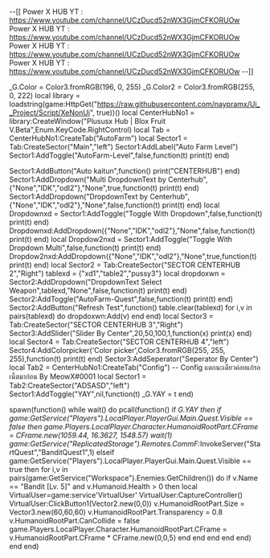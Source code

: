 --[[
Power X HUB YT : https://www.youtube.com/channel/UCzDucd52nWX3GjmCFKORUOw
Power X HUB YT : https://www.youtube.com/channel/UCzDucd52nWX3GjmCFKORUOw
Power X HUB YT : https://www.youtube.com/channel/UCzDucd52nWX3GjmCFKORUOw
Power X HUB YT : https://www.youtube.com/channel/UCzDucd52nWX3GjmCFKORUOw
--]]

_G.Color = Color3.fromRGB(196, 0, 255)
_G.Color2 = Color3.fromRGB(255, 0, 222)
local library = loadstring(game:HttpGet("https://raw.githubusercontent.com/naypramx/Ui__Project/Script/XeNonUi", true))()
local CenterHubNo1 = library:CreateWindow("Plususx Hub | Blox Fruit V.Beta",Enum.KeyCode.RightControl)
local Tab = CenterHubNo1:CreateTab("AutoFarm")
local Sector1 = Tab:CreateSector("Main","left")
Sector1:AddLabel("Auto Farm Level")
Sector1:AddToggle("AutoFarm-Level",false,function(t)
   print(t)
end)

Sector1:AddButton("Auto kaitun",function()
    print("CENTERHUB")
end)
Sector1:AddDropdown("Multi DropdownText by Centerhub",{"None","IDK","odl2"},"None",true,function(t)
    print(t)
end)
Sector1:AddDropdown("DropdownText by Centerhub",{"None","IDK","odl2"},"None",false,function(t)
    print(t)
end)
local Dropdownxd = Sector1:AddToggle("Toggle With Dropdown",false,function(t)
   print(t)
end)
Dropdownxd:AddDropdown({"None","IDK","odl2"},"None",false,function(t)
    print(t)
end)
local Dropdow2nxd = Sector1:AddToggle("Toggle With Dropdown Multi",false,function(t)
   print(t)
end)
Dropdow2nxd:AddDropdown({"None","IDK","odl2"},"None",true,function(t)
    print(t)
end)
local Sector2 = Tab:CreateSector("SECTOR CENTERHUB 2","Right")
 tablexd = {"xd1","table2","pussy3"}
local dropdoxwn = Sector2:AddDropdown("DropdownText Select Weapon",tablexd,"None",false,function(t)
    print(t)
end)
Sector2:AddToggle("AutoFarm-Quest",false,function(t)
    print(t)
 end)
Sector2:AddButton("Refresh Test",function()
    table.clear(tablexd)
    for i,v in pairs(tablexd) do
    dropdoxwn:Add(v)
    end
end)
local Sector3 = Tab:CreateSector("SECTOR CENTERHUB 3","Right")
Sector3:AddSlider("Slider By Center",20,50,100,1,function(x)
    print(x)
end)
local Sector4 = Tab:CreateSector("SECTOR CENTERHUB 4","left")
Sector4:AddColorpicker('Color picker',Color3.fromRGB(255, 255, 255),function(t)
    print(t)
end)
Sector3:AddSeperator("Seperator By Center")
local Tab2 = CenterHubNo1:CreateTab("Config") -- Config แตกนะเดียวค่อยแก้รอเน็ตมาก่อน By MeowX#0001
local Sector1 = Tab2:CreateSector("ADSASD","left")
Sector1:AddToggle("YAY",nil,function(t)
    _G.YAY = t
end)

spawn(function()
    while wait() do 
        pcall(function()
            if _G.YAY then
            if game:GetService("Players").LocalPlayer.PlayerGui.Main.Quest.Visible == false then
                game.Players.LocalPlayer.Character.HumanoidRootPart.CFrame = CFrame.new(1059.44, 16.3627, 1548.57)
                wait(1)
                game:GetService("ReplicatedStorage").Remotes.CommF_:InvokeServer("StartQuest","BanditQuest1",1)
            elseif game:GetService("Players").LocalPlayer.PlayerGui.Main.Quest.Visible == true then
                for i,v in pairs(game:GetService("Workspace").Enemies:GetChildren()) do
                    if v.Name == "Bandit [Lv. 5]" and v.Humanoid.Health > 0 then
                        local VirtualUser=game:service'VirtualUser'
                        VirtualUser:CaptureController()
                        VirtualUser:ClickButton1(Vector2.new(0,0))
                        v.HumanoidRootPart.Size = Vector3.new(60,60,60)
                        v.HumanoidRootPart.Transparency = 0.8
                        v.HumanoidRootPart.CanCollide = false
                        game.Players.LocalPlayer.Character.HumanoidRootPart.CFrame = v.HumanoidRootPart.CFrame * CFrame.new(0,0,5)
                    end
                end
            end
            end
        end)
    end
end)
